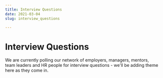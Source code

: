 ```yaml
---
title: Interview Questions
date: 2021-03-04
slug: interview_questions

---
```

# **Interview Questions**

We are currently polling our network of employers, managers, mentors, team leaders and HR people for interview questions - we'll be adding theme here as they come in.